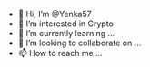 - 👋 Hi, I’m @Yenka57
- 👀 I’m interested in Crypto 
- 🌱 I’m currently learning ...
- 💞️ I’m looking to collaborate on ...
- 📫 How to reach me ...

<!---
Yenka57/Yenka57 is a ✨ special ✨ repository because its `README.md` (this file) appears on your GitHub profile.
You can click the Preview link to take a look at your changes.
--->
